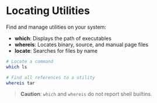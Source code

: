 
# Locating Utilities

Find and manage utilities on your system:

- **which**: Displays the path of executables
- **whereis**: Locates binary, source, and manual page files
- **locate**: Searches for files by name

```bash
# Locate a command
which ls

# Find all references to a utility
whereis tar
```

> **Caution**: `which` and `whereis` do not report shell builtins.

